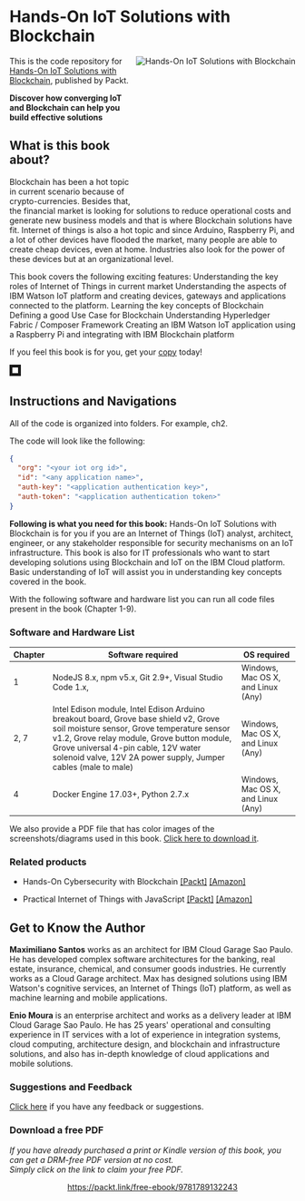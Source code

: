# Hands-On IoT Solutions with Blockchain

<a href="https://www.packtpub.com/networking-and-servers/hands-iot-solutions-blockchain?utm_source=github&utm_medium=repository&utm_campaign=9781789132243 "><img src="https://d1ldz4te4covpm.cloudfront.net/sites/default/files/imagecache/ppv4_main_book_cover/B10407_MockupCover.png" alt="Hands-On IoT Solutions with Blockchain" height="256px" align="right"></a>

This is the code repository for [Hands-On IoT Solutions with Blockchain](https://www.packtpub.com/networking-and-servers/hands-iot-solutions-blockchain?utm_source=github&utm_medium=repository&utm_campaign=9781789132243 ), published by Packt.

**Discover how converging IoT and Blockchain can help you build effective solutions**

## What is this book about?
Blockchain has been a hot topic in current scenario because of crypto-currencies. Besides that, the financial market is looking for solutions to reduce operational costs and generate new business models and that is where Blockchain solutions have fit. Internet of things is also a hot topic and since Arduino, Raspberry Pi, and a lot of other devices have flooded the market, many people are able to create cheap devices, even at home. Industries also look for the power of these devices but at an organizational level.

This book covers the following exciting features:
Understanding the key roles of Internet of Things in current market 
Understanding the aspects of IBM Watson IoT platform and creating devices, gateways and applications connected to the platform. 
Learning the key concepts of Blockchain  
Defining a good Use Case for Blockchain 
Understanding Hyperledger Fabric / Composer Framework 
Creating an IBM Watson IoT application using a Raspberry Pi and integrating with IBM Blockchain platform 

If you feel this book is for you, get your [copy](https://www.amazon.com/dp/178913224X) today!

<a href="https://www.packtpub.com/?utm_source=github&utm_medium=banner&utm_campaign=GitHubBanner"><img src="https://raw.githubusercontent.com/PacktPublishing/GitHub/master/GitHub.png" 
alt="https://www.packtpub.com/" border="5" /></a>

## Instructions and Navigations
All of the code is organized into folders. For example, ch2.

The code will look like the following:
```json
{
  "org": "<your iot org id>",
  "id": "<any application name>",
  "auth-key": "<application authentication key>",
  "auth-token": "<application authentication token>"
}
```

**Following is what you need for this book:**
Hands-On IoT Solutions with Blockchain is for you if you are an Internet of Things (IoT) analyst, architect, engineer, or any stakeholder responsible for security mechanisms on an IoT infrastructure. This book is also for IT professionals who want to start developing solutions using Blockchain and IoT on the IBM Cloud platform. Basic understanding of IoT will assist you in understanding key concepts covered in the book.

With the following software and hardware list you can run all code files present in the book (Chapter 1-9).
### Software and Hardware List
| Chapter | Software required | OS required |
| -------- | ------------------------------------ | ----------------------------------- |
| 1 | NodeJS 8.x, npm v5.x, Git 2.9+, Visual Studio Code 1.x,  | Windows, Mac OS X, and Linux (Any) |
| 2, 7 | Intel Edison module, Intel Edison Arduino breakout board, Grove base shield v2, Grove soil moisture sensor, Grove temperature sensor v1.2, Grove relay module, Grove button module, Grove universal 4-pin cable, 12V water solenoid valve, 12V 2A power supply, Jumper cables (male to male) | Windows, Mac OS X, and Linux (Any) |
| 4 | Docker Engine 17.03+, Python 2.7.x | Windows, Mac OS X, and Linux (Any) |

We also provide a PDF file that has color images of the screenshots/diagrams used in this book. [Click here to download it](https://www.packtpub.com/sites/default/files/downloads/9781789132243_ColorImages.pdf?).

### Related products
* Hands-On Cybersecurity with Blockchain [[Packt]](https://www.packtpub.com/networking-and-servers/hands-cybersecurity-blockchain?utm_source=github&utm_medium=repository&utm_campaign=9781788990189 ) [[Amazon]](https://www.amazon.com/dp/1788990188)

* Practical Internet of Things with JavaScript [[Packt]](https://www.packtpub.com/hardware-and-creative/advanced-iot-javascript?utm_source=github&utm_medium=repository&utm_campaign=9781788292948 ) [[Amazon]](https://www.amazon.com/dp/1788292944)

## Get to Know the Author
**Maximiliano Santos**
works as an architect for IBM Cloud Garage Sao Paulo. He has developed complex software architectures for the banking, real estate, insurance, chemical, and consumer goods industries. He currently works as a Cloud Garage architect. Max has designed solutions using IBM Watson's cognitive services, an Internet of Things (IoT) platform, as well as machine learning and mobile applications.

**Enio Moura**
is an enterprise architect and works as a delivery leader at IBM Cloud Garage Sao Paulo. He has 25 years' operational and consulting experience in IT services with a lot of experience in integration systems, cloud computing, architecture design, and blockchain and infrastructure solutions, and also has in-depth knowledge of cloud applications and mobile solutions.


### Suggestions and Feedback
[Click here](https://docs.google.com/forms/d/e/1FAIpQLSdy7dATC6QmEL81FIUuymZ0Wy9vH1jHkvpY57OiMeKGqib_Ow/viewform) if you have any feedback or suggestions.
### Download a free PDF

 <i>If you have already purchased a print or Kindle version of this book, you can get a DRM-free PDF version at no cost.<br>Simply click on the link to claim your free PDF.</i>
<p align="center"> <a href="https://packt.link/free-ebook/9781789132243">https://packt.link/free-ebook/9781789132243 </a> </p>